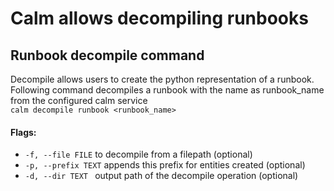 # Calm allows decompiling runbooks

## Runbook decompile command
Decompile allows users to create the python representation of a runbook. Following command decompiles a runbook with the name as runbook_name from the configured calm service
<br>
`calm decompile runbook <runbook_name>`

#### Flags:

- `-f, --file FILE` to decompile from a filepath (optional)
- `-p, --prefix TEXT` appends this prefix for entities created (optional)
- `-d, --dir TEXT ` output path of the decompile operation (optional)

